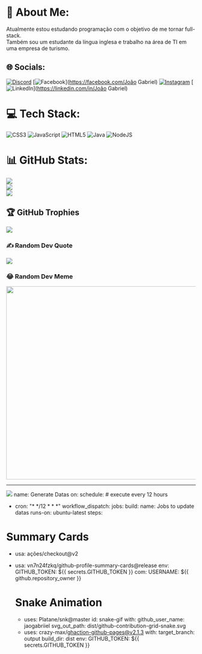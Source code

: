 # 💫 About Me:
Atualmente estou estudando programação com o objetivo de me tornar full-stack. <br>Também sou um estudante da língua inglesa e trabalho na  área de TI em uma empresa de turismo.


## 🌐 Socials:
[![Discord](https://img.shields.io/badge/Discord-%237289DA.svg?logo=discord&logoColor=white)](htttps://discord.gg/#4642) [![Facebook](https://img.shields.io/badge/Facebook-%231877F2.svg?logo=Facebook&logoColor=white)](https://facebook.com/João Gabriel) [![Instagram](https://img.shields.io/badge/Instagram-%23E4405F.svg?logo=Instagram&logoColor=white)](https://instagram.com/jgabriiell03) [![LinkedIn](https://img.shields.io/badge/LinkedIn-%230077B5.svg?logo=linkedin&logoColor=white)](https://linkedin.com/in/João Gabriel) 

# 💻 Tech Stack:
![CSS3](https://img.shields.io/badge/css3-%231572B6.svg?style=for-the-badge&logo=css3&logoColor=white) ![JavaScript](https://img.shields.io/badge/javascript-%23323330.svg?style=for-the-badge&logo=javascript&logoColor=%23F7DF1E) ![HTML5](https://img.shields.io/badge/html5-%23E34F26.svg?style=for-the-badge&logo=html5&logoColor=white) ![Java](https://img.shields.io/badge/java-%23ED8B00.svg?style=for-the-badge&logo=java&logoColor=white) ![NodeJS](https://img.shields.io/badge/node.js-6DA55F?style=for-the-badge&logo=node.js&logoColor=white)
# 📊 GitHub Stats:
![](https://github-readme-stats.vercel.app/api?username=jaogabriiel&theme=dark&hide_border=false&include_all_commits=false&count_private=false)<br/>
![](https://github-readme-streak-stats.herokuapp.com/?user=jaogabriiel&theme=dark&hide_border=false)<br/>
![](https://github-readme-stats.vercel.app/api/top-langs/?username=jaogabriiel&theme=dark&hide_border=false&include_all_commits=false&count_private=false&layout=compact)

## 🏆 GitHub Trophies
![](https://github-profile-trophy.vercel.app/?username=jaogabriiel&theme=radical&no-frame=false&no-bg=false&margin-w=4)

### ✍️ Random Dev Quote
![](https://quotes-github-readme.vercel.app/api?type=horizontal&theme=radical)

### 😂 Random Dev Meme
<img src="https://random-memer.herokuapp.com/" width="512px"/>

---
[![](https://visitcount.itsvg.in/api?id=jaogabriiel&icon=2&color=1)](https://visitcount.itsvg.in)
name: Generate Datas
on:
schedule: # execute every 12 hours
- cron: "* */12 * * *"
workflow_dispatch:
jobs:
build:
name: Jobs to update datas
runs-on: ubuntu-latest
steps:
# Summary Cards
- usa: ações/checkout@v2
- usa: vn7n24fzkq/github-profile-summary-cards@release
env:
GITHUB_TOKEN: ${{ secrets.GITHUB_TOKEN }}
com:
USERNAME: ${{ github.repository_owner }}

  # Snake Animation
  - uses: Platane/snk@master
    id: snake-gif
    with:
      github_user_name: jaogabriiel
      svg_out_path: dist/github-contribution-grid-snake.svg
  - uses: crazy-max/ghaction-github-pages@v2.1.3
    with:
      target_branch: output
      build_dir: dist
    env:
      GITHUB_TOKEN: ${{ secrets.GITHUB_TOKEN }}
<!-- Proudly created with GPRM ( https://gprm.itsvg.in ) -->
